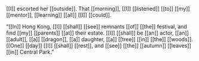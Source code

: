 [[I]] escorted her [[outside]]. That [[morning]], [[I]] [[listened]] [[to]] [[my]] [[mentor]], [[learning]] [[all]] [[I]] [[could]].

“[[In]] Hong Kong, [[I]] [[shall]] [[see]] remnants [[of]] [[the]] festival, and find [[my]] [[parents]] [[at]] their estate. [[I]] [[shall]] be [[an]] actor, [[an]] [[adult]], [[a]] [[dragon]], [[a]] daughter, [[a]] [[tree]] [[in]] [[the]] [[woods]]. [[One]] [[day]] [[I]] [[shall]] [[rest]], and [[see]] [[the]] [[autumn]] [[leaves]] [[in]] Central Park.”